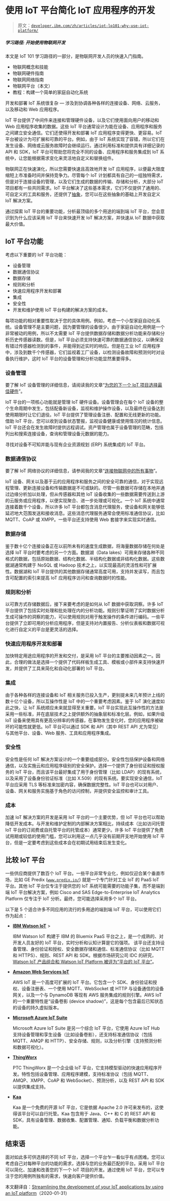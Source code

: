 # 使用 IoT 平台简化 IoT 应用程序的开发

> 原文：[`developer.ibm.com/zh/articles/iot-lp101-why-use-iot-platform/`](https://developer.ibm.com/zh/articles/iot-lp101-why-use-iot-platform/)

##### 学习路径: 开始使用物联网开发

本文是 IoT 101 学习路径的一部分，是物联网开发人员的快速入门指南。

*   物联网概念和技能
*   物联网硬件指南
*   物联网网络指南
*   物联网平台（本文）
*   教程：构建一个简单的家庭自动化系统

开发和部署 IoT 系统很复杂 — 涉及到协调各种各样的连接设备、网络、云服务，以及移动和 Web 应用程序。

IoT 平台提供了中间件来连接和管理硬件设备，以及它们使用面向用户的移动和 Web 应用程序收集的数据。这些 IoT 平台通常设计为能在设备、应用程序和服务之间建立安全通信。它们还使得开发和部署 IoT 应用程序变得更快、更容易。IoT 平台被设计为可扩展和可靠的平台。例如，由于 IoT 系统实现了容错，所以它们在发生设备、网络或云服务故障时会继续运行。通过利用标准和提供具有详细记录的 API 和 SDK，IoT 平台可帮助您将完全不同的设备、应用程序和服务集成到 IoT 系统中，让您能根据需求变化来灵活地自定义和替换组件。

物联网正在快速演化，所以您需要快速且高效地开发 IoT 应用程序，以便最大限度缩短上市准备时间并保持竞争力。尽管每个 IoT 计划都具有自己的一组独特需求，但是对于连接设备的管理，以及它们生成的数据的传输、存储和分析，大部分 IoT 项目都有一些共同需求。IoT 平台解决了这些基本需求，它们不仅提供了通用的、可自定义的工具和服务，还提供了[抽象](https://developer.ibm.com/iotplatform/2017/01/17/iot-platform-vs-iot-infrastructure/)，您可以在这些抽象的基础上开发自定义 IoT 解决方案。

通过探索 IoT 平台的重要功能，分析最顶级的多个用途的端到端 IoT 平台，您会意识到为什么应该采用 IoT 平台来快速开发 IoT 解决方案，并快速从 IoT 数据中获取最大价值。

## IoT 平台功能

考虑以下重要的 IoT 平台功能：

*   设备管理
*   数据通信协议
*   数据存储
*   规则和分析
*   快速应用程序开发和部署
*   集成
*   安全性
*   开发和维护使用 IoT 平台构建的解决方案的成本。

每项功能的相对重要性取决于您的具体用例。例如，考虑一个小型家庭自动化系统。设备管理不是主要问题，因为要管理的设备很少。由于家庭自动化用例是一个非常被动的用例，所以不太需要 IoT 平台提供数据存储和数据分析功能来存储和分析历史传感器读数。但是，IoT 平台必须支持快速可靠的数据通信协议，以确保没有错过传感器检测到的事件，并能得到近实时的响应。但是在工业 IoT 应用程序中，涉及到数千个传感器，它们监视着工厂设备，以检测设备故障和预测何时对设备执行维护，这时 IoT 平台的设备管理和分析功能显然重要得多。

### 设备管理

要了解 IoT 设备管理的详细信息，请阅读我的文章“[为您的下一个 IoT 项目选择最佳硬件](https://www.ibm.com/developerworks/cn/iot/library/iot-lp101-best-hardware-devices-iot-project/index.html)”。

IoT 平台的一项核心功能就是管理 IoT 硬件设备。设备管理会在每个 IoT 设备的整个生命周期中发生，包括配备新设备，监视和维护操作设备，以及最终在设备达到使用期限时让它们退役。IoT 平台提供了管理设备注册、配置和无线更新的功能。借助 IoT 平台，您可以收到设备状态警报，监视设备健康或使用情况的统计信息。IoT 平台还会在发生故障时提供远程调试。资产管理也属于设备管理的范畴，包括列出和搜索连接设备，查询和管理设备元数据的能力。

寻找对设备不可知并能与现有企业资源规划 (ERP) 系统集成的 IoT 平台。

### 数据通信协议

要了解 IoT 网络协议的详细信息，请参阅我的文章“[连接物联网中的所有事物](https://www.ibm.com/developerworks/cn/iot/library/iot-lp101-connectivity-network-protocols/index.html)”。

IoT 设备、网关以及基于云的应用程序和服务之间的安全可靠的通信，对于实现远程管理、更新连接设备和传输数据是不可或缺的。尽管一些数据可存储在本地并通过边缘分析加以处理，但从传感器和其他 IoT 设备收集的一些数据需要传送到上游的云服务或应用程序，以便实现聚合、进一步处理或可视化。一个 IoT 系统中通常连接着数千个设备，所以许多 IoT 平台都包含消息代理服务，使设备和网关能够低延迟地大范围发送和接收消息。这些消息代理服务通常会使用标准通信协议，比如 MQTT、CoAP 或 XMPP。一些平台还支持使用 Web 套接字来实现实时通信。

### 数据存储

鉴于数十亿个连接设备正在以前所未有的速度生成数据，将海量数据存储在何处是选择 IoT 平台时要考虑的另一个方面。数据湖（Data lakes）可用来存储各种不同格式的数据，包括原始数据、结构化数据、半结构化数据或非结构化数据。这些数据湖通常构建于 NoSQL 或 Hadoop 技术之上，以实现最高的灵活性和可扩展性。数据湖和 IoT 平台提供的其他数据存储通常高度可用，支持并发读写，而且包含可配置的索引来提高 IoT 应用程序访问和查询数据时的性能。

### 规则和分析

以可靠方式存储数据后，接下来要考虑的是如何从 IoT 数据中获取洞察。许多 IoT 平台提供了包括实时处理和批处理在内的分析功能。规则引擎证明了实时数据分析生成可操作的洞察的能力，可以使用规则对用于触发操作的条件进行编码。一些平台提供了立即可用的分析应用程序，但是支持对内置报告、分析仪表板和数据可视化进行自定义的平台是更灵活的选择。

### 快速应用程序开发和部署

加快特定用途应用程序的开发和交付，是采用 IoT 平台的主要推动因素之一。因此，合理的做法是选择一个提供了代码样板生成工具、模板或小部件来支持快速开发，并提供了工具来简化和自动化部署的 IoT 平台。

### 集成

由于各种各样的连接设备和 IoT 相关服务已投入生产，更别提未来几年预计上线的数十亿个设备，所以互操作性是 IoT 中的一个重要考虑因素。鉴于 IoT 演化速度如此之快，让 IoT 系统顺应未来就显得至关重要。IoT 平台实现此互操作性的方法是采用一些标准，并在底层技术之上提供额外的抽象层和标准化层。例如，如果升级 IoT 设备来使用具有更高分辨率的传感器，在事物发生变化时，您的应用程序被破坏的可能性就更低。IoT 平台可以通过 SDK 和 API（其中 REST API 尤为常见）与其他平台、设备、Web 服务、工具和应用程序集成。

### 安全性

安全性是任何 IoT 解决方案设计的一个重要组成部分。安全性包括保护设备和网络通信，以及实施云和应用程序级别的安全保护。选择一个提供了身份验证和授权服务的 IoT 平台，而且该平台最好集成了用于身份管理（比如 LDAP）的现有系统，以及采用了设备身份验证标准（比如 X.509）的现有系统。要实现安全通信，IoT 平台应采用 TLS 等标准来加密内容，确保数据完整性。IoT 平台也可以对用户、设备、网关和服务实施基于角色的访问控制，并提供安全监控和审计工具。

### 成本

加速 IoT 解决方案的开发是采用 IoT 平台的一个主要优势，但 IoT 平台也可以帮助降低开发成本。与开发和维护定制的内部解决方案相比，持续成本（比如访问托管 IoT 平台的订阅费或自托管平台的托管成本）通常更少。许多 IoT 平台提供了免费试用期或较低的使用门槛，您可以利用这一点几乎没有前期开支地开始使用 IoT 平台，但是一定要考虑到这些成本会在初期试用结束后发生变化。

## 比较 IoT 平台

一些供应商提供了数百个 IoT 平台。一些平台非常专业化，例如仅迎合某个垂直市场，比如 GE Predix ([`www.predix.io/`](https://www.predix.io/)) 就是一个专门针对工业 IoT 的 PaaS IoT 平台。其他 IoT 平台仅专注于提供您的 IoT 系统可能需要的功能子集，而不是端到端 IoT 平台解决方案，例如 Cisco and SAS Edge-to-Enterprise IoT Analytics Platform 仅专注于 IoT 分析。最终，您可能选择采用多个 IoT 平台。

以下是 5 个适合许多不同应用的流行的多用途的端到端 IoT 平台，可以使用它们作为起点：

*   **[IBM Watson IoT](https://www.ibm.com/internet-of-things/solutions/iot-platform/watson-iot-platform/)** >

    IBM Watson IoT 构建于 IBM 的 Bluemix PaaS 平台之上，是一个成熟的、对开发人员友好的 IoT 平台，实时分析和认知计算是它的强项。 该平台还支持设备管理、身份验证和授权、安全数据存储和通信、标准通信协议（比如 MQTT 和 HTTPS）、规则、REST API 和 SDK。根据市场研究公司 IDC 的研究， [Watson IoT 产品组合和 Watson IoT Platform 被评为“平台的 IoT 平台”](https://www.ibmjournal.com/hubfs/Internet_of_Things_content/The_Platform_of_platforms.pdf?t=1475517407639)。

*   **[Amazon Web Services IoT](https://aws.amazon.com/iot-platform/how-it-works/)**

    AWS IoT 是一个高度可扩展的 IoT 平台。它包含一个 SDK、身份验证和授权、设备注册表、一个使用 MQTT、WebSocket 或 HTTP 与设备通信的设备网关，以及一个与 DynamoDB 等现有 AWS 服务集成的规则引擎。AWS IoT 的一个重要特性是“设备卷影 (device shadow)”，这是每个包含最后已知状态的设备的持久虚拟版本。

*   **[Microsoft Azure IoT Suite](https://www.microsoft.com/en-au/internet-of-things/azure-iot-suite)**

    Microsoft Azure IoT Suite 是另一个综合 IoT 平台，它使用 Azure IoT Hub 支持设备管理和孪生设备（比如设备卷影），还支持标准通信协议（包括 MQTT、AMQP 和 HTTP）、安全存储、规则，以及分析引擎（支持预测分析和数据可视化）。

*   **[ThingWorx](https://www.thingworx.com/)**

    PTC ThingWorx 是一个企业级 IoT 平台，它支持模型驱动的快速应用程序开发。特性包括设备管理、应用程序建模，支持标准协议（包括 MQTT、AMQP、XMPP、CoAP 和 WebSocket）、预测分析，以及 REST API 和 SDK 以提供集成支持。

*   **[Kaa](https://www.kaaproject.org/)**

    Kaa 是一个免费的开源 IoT 平台，它是依据 Apache 2.0 许可来发布的，这使得该平台可以自行托管。Kaa 包含用于 Java、C++ 和 C 的 REST API 和 SDK，具有设备管理、数据收集、配置管理、通知、负载平衡和数据分析功能。

## 结束语

面对如此多可供选择的不同 IoT 平台，选择一个平台乍一看似乎有点困难。您可以考虑自己对每种平台的功能的需求，选择与您的业务最匹配的平台。采用 IoT 平台可以简化、加速和改善您的下一个 IoT 项目的开发。通过使用 IoT 平台，您可以专注于您的用例所独有的需求，快速向客户提供价值。

本文翻译自：[Streamlining the development of your IoT applications by using an IoT platform](https://developer.ibm.com/articles/iot-lp101-why-use-iot-platform/)（2020-01-31）